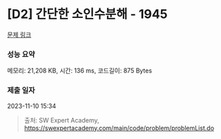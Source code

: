 # [D2] 간단한 소인수분해 - 1945 

[문제 링크](https://swexpertacademy.com/main/code/problem/problemDetail.do?contestProbId=AV5Pl0Q6ANQDFAUq) 

### 성능 요약

메모리: 21,208 KB, 시간: 136 ms, 코드길이: 875 Bytes

### 제출 일자

2023-11-10 15:34



> 출처: SW Expert Academy, https://swexpertacademy.com/main/code/problem/problemList.do